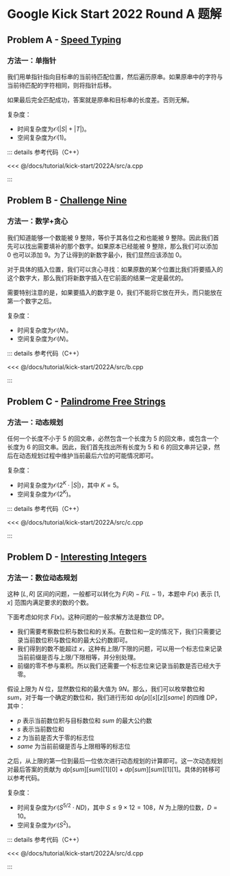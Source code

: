 # Google Kick Start 2022 Round A 题解

## Problem A - [Speed Typing](https://codingcompetitions.withgoogle.com/kickstart/round/00000000008cb33e/00000000009e7021)

### 方法一：单指针

我们用单指针指向目标串的当前待匹配位置，然后遍历原串。如果原串中的字符与当前待匹配的字符相同，则将指针后移。

如果最后完全匹配成功，答案就是原串和目标串的长度差。否则无解。

复杂度：

- 时间复杂度为$\mathcal{O}(|S|+|T|)$。
- 空间复杂度为$\mathcal{O}(1)$。

::: details 参考代码（C++）

<<< @/docs/tutorial/kick-start/2022A/src/a.cpp

:::

## Problem B - [Challenge Nine](https://codingcompetitions.withgoogle.com/kickstart/round/00000000008cb33e/00000000009e7997)

### 方法一：数学+贪心

我们知道能够一个数能被 9 整除，等价于其各位之和也能被 9 整除。因此我们首先可以找出需要填补的那个数字。如果原本已经能被 9 整除，那么我们可以添加 0 也可以添加 9。为了让得到的新数字最小，我们显然应该添加 0。

对于具体的插入位置，我们可以贪心寻找：如果原数的某个位置比我们将要插入的这个数字大，那么我们将新数字插入在它前面的结果一定是最优的。

需要特别注意的是，如果要插入的数字是 0，我们不能将它放在开头，而只能放在第一个数字之后。

复杂度：

- 时间复杂度为$\mathcal{O}(N)$。
- 空间复杂度为$\mathcal{O}(N)$。

::: details 参考代码（C++）

<<< @/docs/tutorial/kick-start/2022A/src/b.cpp

:::

## Problem C - [Palindrome Free Strings](https://codingcompetitions.withgoogle.com/kickstart/round/00000000008cb33e/00000000009e762e)

### 方法一：动态规划

任何一个长度不小于 5 的回文串，必然包含一个长度为 5 的回文串，或包含一个长度为 6 的回文串。因此，我们首先找出所有长度为 5 和 6 的回文串并记录，然后在动态规划过程中维护当前最后六位的可能情况即可。

复杂度：

- 时间复杂度为$\mathcal{O}(2^K\cdot|S|)$，其中 $K=5$。
- 空间复杂度为$\mathcal{O}(2^K)$。

::: details 参考代码（C++）

<<< @/docs/tutorial/kick-start/2022A/src/c.cpp

:::

## Problem D - [Interesting Integers](https://codingcompetitions.withgoogle.com/kickstart/round/00000000008cb33e/00000000009e73ea)

### 方法一：数位动态规划

这种 $[L, R]$ 区间的问题，一般都可以转化为 $F(R)-F(L-1)$，本题中 $F(x)$ 表示 $[1,x]$ 范围内满足要求的数的个数。

下面考虑如何求 $F(x)$。这种问题的一般求解方法是数位 DP。

- 我们需要考察数位积与数位和的关系。在数位和一定的情况下，我们只需要记录当前数位积与数位和的最大公约数即可。
- 我们得到的数不能超过 $x$，这种有上限/下限的问题，可以用一个标志位来记录当前前缀是否与上限/下限相等，并分别处理。
- 前缀的零不参与乘积。所以我们还需要一个标志位来记录当前数是否已经大于零。

假设上限为 $N$ 位，显然数位和的最大值为 $9N$。那么，我们可以枚举数位和 $sum$，对于每一个确定的数位和，我们进行形如 $dp[p][s][z][same]$ 的四维 DP，其中：

- $p$ 表示当前数位积与目标数位和 $sum$ 的最大公约数
- $s$ 表示当前数位和
- $z$ 为当前是否大于零的标志位
- $same$ 为当前前缀是否与上限相等的标志位

之后，从上限的第一位到最后一位依次进行动态规划的计算即可。这一次动态规划对最后答案的贡献为 $dp[sum][sum][1][0]+dp[sum][sum][1][1]$。具体的转移可以参考代码。

复杂度：

- 时间复杂度为$\mathcal{O}(S^{5/2}\cdot ND)$，其中 $S\le9\times12=108$，$N$ 为上限的位数，$D=10$。
- 空间复杂度为$\mathcal{O}(S^2)$。

::: details 参考代码（C++）

<<< @/docs/tutorial/kick-start/2022A/src/d.cpp

:::

<Utterances />
